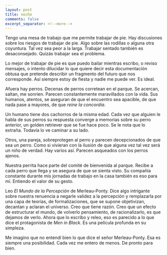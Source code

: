 ```yaml
---
layout: post
title: noche
comments: false
excerpt_separator: <!--more-->
---
```


Tengo una mesa de trabajo que me permite trabajar de pie. Hay discusiones sobre los riesgos de trabajar de pie. Algo sobre las rodillas o alguna otra coyuntura. Tal vez sea peor a la larga. Trabajar sentado también es desaconsejado. Quizás trabajar sea el problema. 

Lo mejor de trabajar de pie es que puedo bailar mientras escribo, o reviso mensajes, o intento dilucidar lo que quiere decir esta documentación obtusa que pretende describir un fragmento del futuro que nos corresponde. Así siempre estoy de fiesta y nadie me puede ver. Es ideal. 

Afuera hay perros. Decenas de perros corretean en el parque. Se acercan, saltan, me sonríen. Parecen constantemente maravillados con la vida. Sus humanos, atentos, se aseguran de que el encuentro sea apacible, de que nada pase a mayores, de que _reine la concordia_. 

Un humano tiene dos cachorros de la misma edad. Cada vez que alguien le habla de sus perros su respuesta converge a memorias sobre su perro anterior, un golden retriever que se fue hace poco. Se le nota que lo extraña. Todavía lo ve caminar a su lado.

Otros, una pareja, sobreprotegen al perro y parecen decepcionados de que sea un perro. Como si vivieran con la ilusión de que alguna vez tal vez será un niño de verdad. Hay varios así. Parecen asqueados con los perros ajenos.

Nuestra perrita hace parte del comité de bienvenida al parque. Recibe a cada perro que llega y se asegura de que se sienta visto. Su compañía constante durante mis jornadas de trabajo en la casa también es eso para mí. Entiendo el valor de su gesto. 

Leo _El Mundo de la Percepción_ de Merleau-Ponty. Dice algo intrigante sobre nuestra renuencia a negarle validez a la percepción y remplazarla por una capa de teorías, de formalizaciones, que se supone objetivizan, decantan y aclaran el universo. Creo que tiene razón. Creo que un efecto de estructurar el mundo, de volverlo pensamiento, de racionalizarlo, es que dejamos de verlo. Ahora que lo escribo y releo, eso es parecido a lo que dice el protagonista de _Men in Black_. Es una película profunda en su simpleza. 

Me imagino que no entendí bien lo que dice el señor Merleau-Ponty. Esa es siempre una posibilidad. Cada vez me entero de menos. De pronto para bien. 

